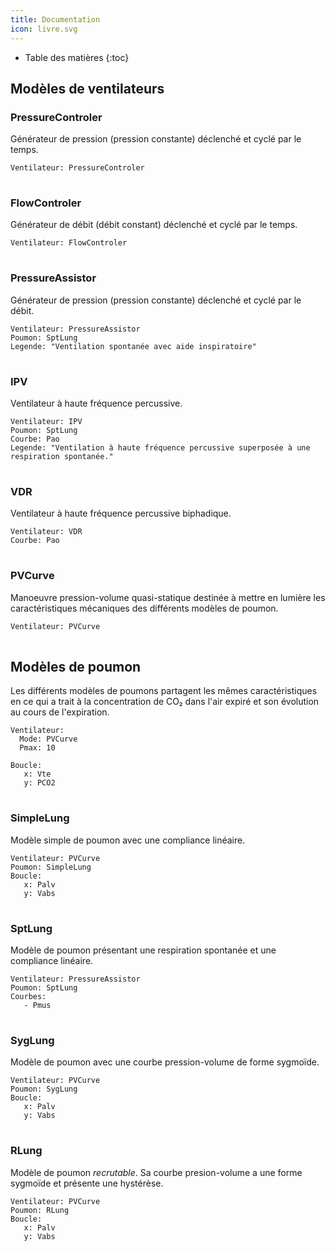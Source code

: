```yaml
---
title: Documentation
icon: livre.svg
---
```


* Table des matières
{:toc}

## Modèles de ventilateurs

### PressureControler

Générateur de pression (pression constante) déclenché et cyclé par le temps.

```{ventyaml}
Ventilateur: PressureControler
```

<table id="PressureControlerDefaults"></table>

### FlowControler

Générateur de débit (débit constant) déclenché et cyclé par le temps.

```{ventyaml}
Ventilateur: FlowControler
```

<table id="FlowControlerDefaults"></table>

### PressureAssistor

Générateur de pression (pression constante) déclenché et cyclé par le débit.

```{ventyaml}
Ventilateur: PressureAssistor
Poumon: SptLung
Legende: "Ventilation spontanée avec aide inspiratoire"
```

<table id="PressureAssistorDefaults"></table>

### IPV

Ventilateur à haute fréquence percussive.

```{ventyaml}
Ventilateur: IPV
Poumon: SptLung
Courbe: Pao
Legende: "Ventilation à haute fréquence percussive superposée à une respiration spontanée."
```

<table id="IPVDefaults"></table>

### VDR

Ventilateur à haute fréquence percussive biphadique.

```{ventyaml}
Ventilateur: VDR
Courbe: Pao
```

<table id="VDRDefaults"></table>

### PVCurve

Manoeuvre pression-volume quasi-statique destinée à mettre en lumière les caractéristiques mécaniques des différents modèles de poumon.

```{ventyaml}
Ventilateur: PVCurve
```

<table id="PVCurveDefaults"></table>

## Modèles de poumon

Les différents modèles de poumons partagent les mêmes caractéristiques
en ce qui a trait à la concentration de CO₂ dans l'air expiré et son
évolution au cours de l'expiration.

```{ventyaml}
Ventilateur:
  Mode: PVCurve
  Pmax: 10

Boucle:
   x: Vte
   y: PCO2
```

<table id="LungDefaults"></table>
<script type=module>
    import {SimpleLung} from "./src/simvent-lungs.js";
    import {mkListTbl} from "./src/simvent-describe.js";
    
    let trgt = document.querySelector(`#LungDefaults`);
    trgt.innerHTML = mkListTbl(SimpleLung.carbParams);
</script>

### SimpleLung

Modèle simple de poumon avec une compliance linéaire.

    Ventilateur: PVCurve
    Poumon: SimpleLung
    Boucle:
       x: Palv
       y: Vabs

<table id="SimpleLungDefaults"></table>

### SptLung

Modèle de poumon présentant une respiration spontanée et une compliance linéaire.

```{ventyaml}
Ventilateur: PressureAssistor
Poumon: SptLung
Courbes: 
   - Pmus
```

<table id="SptLungDefaults"></table>

### SygLung

Modèle de poumon avec une courbe pression-volume de forme sygmoïde.

    Ventilateur: PVCurve
    Poumon: SygLung
    Boucle:
       x: Palv
       y: Vabs

<table id="SygLungDefaults"></table>

### RLung

Modèle de poumon *recrutable*. Sa courbe presion-volume a une forme sygmoïde et présente une hystérèse.

```{ventyaml}
Ventilateur: PVCurve
Poumon: RLung
Boucle:
   x: Palv
   y: Vabs
```

<table id="RLungDefaults"></table>

<script type="module">
	import {ventyamlEverything} from "./src/ventyaml.js";
	ventyamlEverything("pre");
</script>

<script type='module'>
    import * as ventilators from "./src/simvent-ventilators.js";
    import * as lungs from "./src/simvent-lungs.js";
    import {mktbl, mkListTbl} from "./src/simvent-describe.js";

    const ventlist = [
        'PressureControler',
        'FlowControler',
        'PressureAssistor',
        'IPV',
        'VDR',
        'PVCurve'
    ];


    for(let v of ventlist){
        let vent = new ventilators[v];
        let tbl = document.querySelector(`#${v}Defaults`);
        tbl.innerHTML = mktbl(vent, "ventParams");
    }

    var lunglist = [
        'SimpleLung',
        'SptLung',
        'SygLung',
        'RLung',
    ];

    for(let l of lunglist){
        let trgt = document.querySelector(`#${l}Defaults`);
        trgt.innerHTML = mkListTbl([
                ...lungs[l].mechParams,
        ]);
    }


</script>
